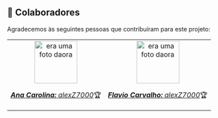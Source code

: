 ## 🤝 Colaboradores

Agradecemos às seguintes pessoas que contribuíram para este projeto:

<table>
  <tr>
    <td align="center">
      <a href="#">
        <img src="https://avatars.githubusercontent.com/u/78627928?v=4" width="100px;" alt="era uma foto daora"/><br>
        <sub>
          <p><b><i>Ana Carolina:</i></b> <a href="https://github.com/bleer2004"><i>alexZ7000</i></a>🏆</p>
        </sub>
      </a>
    </td>
    <td align="center">
    <a href="#">
      <img src="https://avatars.githubusercontent.com/u/78627928?v=4" width="100px;" alt="era uma foto daora"/><br>
      <sub>
        <p><b><i>Flavio Carvalho:</i></b> <a href="https://github.com/Flavsc"><i>alexZ7000</i></a>🏆</p>
      </sub>
    </a>
  </td>
  </tr>
</table>
